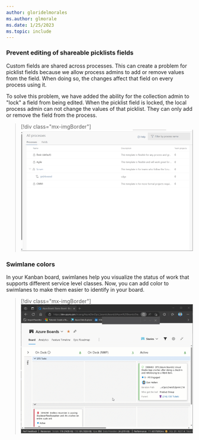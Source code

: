 ```yaml
---
author: gloridelmorales
ms.author: glmorale
ms.date: 1/25/2023
ms.topic: include
---
```


### Prevent editing of shareable picklists fields

Custom fields are shared across processes. This can create a problem for picklist fields because we allow process admins to add or remove values from the field. When doing so, the changes affect that field on every process using it.

To solve this problem, we have added the ability for the collection admin to "lock" a field from being edited. When the picklist field is locked, the local process admin can not change the values of that picklist. They can only add or remove the field from the process.

> [!div class="mx-imgBorder"]
> ![Gif to demo editing of shareable picklist fields.](../../media/215-boards-01.gif "gif to demo editing of shareable picklist fields")

### Swimlane colors

In your Kanban board, swimlanes help you visualize the status of work that supports different service level classes. Now, you can add color to  swimlanes to make them easier to identify in your board.

> [!div class="mx-imgBorder"]
> ![Gif to demo adding color to swimlanes.](../../media/215-boards-02.gif "gif to demo adding color to swimlanes")